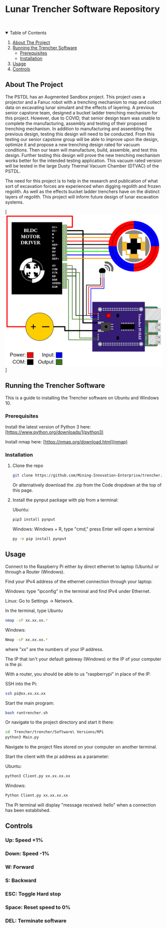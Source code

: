 # Lunar Trencher Software Repository



<!-- PROJECT LOGO -->
<br />
<p align="center">
  <a href="Trencher-Electrical-System-Schematic.png>
    <img src="Trencher-Electrical-System-Schematic.png" alt="Logo" width="80" height="80">
  </a>
</p>



<!-- TABLE OF CONTENTS -->
<details open="open">
  <summary>Table of Contents</summary>
  <ol>
    <li>
      <a href="#about-the-project">About The Project</a>
    </li>
    <li>
      <a href="#running-the-trencher-software">Running the Trencher Software</a>
      <ul>
        <li><a href="#prerequisites">Prerequisites</a></li>
        <li><a href="#installation">Installation</a></li>
      </ul>
    </li>
    <li><a href="#usage">Usage</a></li>
    <li><a href="#controls">Controls</a></li>
  </ol>
</details>



<!-- ABOUT THE PROJECT -->
## About The Project

The PSTDL has an Augmented Sandbox project. This project uses a projector and a Fanuc robot with a trenching mechanism to map and collect data on excavating lunar simulant and the effects of layering. A previous senior capstone team, designed a bucket ladder trenching mechanism for this project. However, due to COVID, that senior design team was unable to complete the manufacturing, assembly and testing of their proposed trenching mechanism. In addition to manufacturing and assembling the previous design, testing this design will need to be conducted. From this testing our senior capstone group will be able to improve upon the design, optimize it and propose a new trenching design rated for vacuum conditions. Then our team will manufacture, build, assemble, and test this design. Further testing this design will prove the new trenching mechanism works better for the intended testing application. This vacuum rated version will be tested in the large Dusty Thermal Vacuum Chamber (DTVAC) of the PSTDL.

The need for this project is to help in the research and publication of what sort of excavation forces are experienced when digging regolith and frozen regolith. As well as the effects bucket ladder trenchers have on the distinct layers of regolith. This project will inform future design of lunar excavation systems.

[![Schematic Pic][schematic]]

<!-- RUNNING THE TRENCHER SOFTWARE -->
## Running the Trencher Software

This is a guide to installing the Trencher software on Ubuntu and Windows 10.

### Prerequisites

Install the latest version of Python 3 here: [https://www.python.org/downloads/](python3)

Install nmap here: [https://nmap.org/download.html](nmap)

### Installation

1. Clone the repo
   ```sh
   git clone https://github.com/Mining-Innovation-Enterprise/trencher.git
   ```
   Or alternatively download the .zip from the Code dropdown at the top of this page.
2. Install the pynput package with pip from a terminal:

   Ubuntu:
   ```sh
   pip3 install pynput
   ```
   Windows:
   Windows + R, type "cmd," press Enter will open a terminal
   ```sh
   py -m pip install pynput
   ```



<!-- USAGE EXAMPLES -->
## Usage

Connect to the Raspberry Pi either by direct ethernet to laptop (Ubuntu) or through a Router (Windows).

Find your IPv4 address of the ethernet connection through your laptop:

Windows: type "ipconfig" in the terminal and find IPv4 under Ethernet.

Linux: Go to Settings -> Network.

In the terminal, type
Ubuntu
```sh
nmap -sP xx.xx.xx.*
```
Windows:
```sh
Nmap -sP xx.xx.xx.*
```
where "xx" are the numbers of your IP address.

The IP that isn't your default gateway (Windows) or the IP of your computer is the pi.

With a router, you should be able to us "raspberrypi" in place of the IP.

SSH into the Pi:
```sh
ssh pi@xx.xx.xx.xx
```

Start the main program:
```sh
bash runtrencher.sh
```

Or navigate to the project directory and start it there:
```sh
cd  Trencher/trencher/Software\ Versions/RPi
python3 Main.py
```

Navigate to the project files stored on your computer on another terminal.

Start the client with the pi address as a parameter:

Ubuntu:
```sh
python3 Client.py xx.xx.xx.xx
```
Windows:
```sh
Python Client.py xx.xx.xx.xx
```

The Pi terminal will display "message received: hello" when a connection has been established.

<!-- CONTROLS -->
## Controls

### Up: Speed +1%

### Down: Speed -1%

### W:  Forward

### S:  Backward

### ESC:  Toggle Hard stop

### Space:  Reset speed to 0%

### DEL:  Terminate software



<!-- MARKDOWN LINKS & IMAGES -->
<!-- https://www.markdownguide.org/basic-syntax/#reference-style-links -->
[nmap]: https://nmap.org/download.html
[python3]: https://www.python.org/downloads/
[schematic]: Trencher-Electrical-System-Schematic.png
